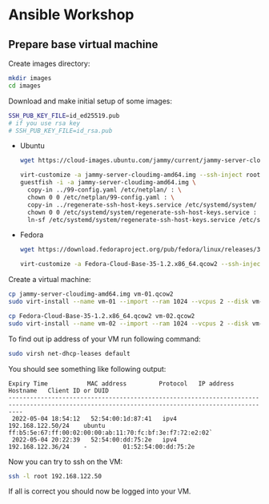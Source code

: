 # Ansible Workshop

## Prepare base virtual machine

Create images directory:

```bash
mkdir images
cd images
```

Download and make initial setup of some images:

```bash
SSH_PUB_KEY_FILE=id_ed25519.pub
# if you use rsa key
# SSH_PUB_KEY_FILE=id_rsa.pub
```

- Ubuntu
  
  ```bash
  wget https://cloud-images.ubuntu.com/jammy/current/jammy-server-cloudimg-amd64.img
  
  virt-customize -a jammy-server-cloudimg-amd64.img --ssh-inject root:file:$HOME/.ssh/$SSH_PUB_KEY_FILE
  guestfish -i -a jammy-server-cloudimg-amd64.img \
    copy-in ../99-config.yaml /etc/netplan/ : \
    chown 0 0 /etc/netplan/99-config.yaml : \
    copy-in ../regenerate-ssh-host-keys.service /etc/systemd/system/ : \
    chown 0 0 /etc/systemd/system/regenerate-ssh-host-keys.service : \
    ln-sf /etc/systemd/system/regenerate-ssh-host-keys.service /etc/systemd/system/multi-user.target.wants/regenerate-ssh-host-keys.service
  ```

- Fedora

  ```bash
  wget https://download.fedoraproject.org/pub/fedora/linux/releases/35/Cloud/x86_64/images/Fedora-Cloud-Base-35-1.2.x86_64.qcow2
  
  virt-customize -a Fedora-Cloud-Base-35-1.2.x86_64.qcow2 --ssh-inject root:file:$HOME/.ssh/$SSH_PUB_KEY_FILE --selinux-relabel
  ```
  
Create a virtual machine:

```bash
cp jammy-server-cloudimg-amd64.img vm-01.qcow2
sudo virt-install --name vm-01 --import --ram 1024 --vcpus 2 --disk vm-01.qcow2
```

```bash
cp Fedora-Cloud-Base-35-1.2.x86_64.qcow2 vm-02.qcow2
sudo virt-install --name vm-02 --import --ram 1024 --vcpus 2 --disk vm-02.qcow2
```

To find out ip address of your VM run following command:

```bash
sudo virsh net-dhcp-leases default
```

You should see something like following output:

```
Expiry Time           MAC address         Protocol   IP address           Hostname   Client ID or DUID
------------------------------------------------------------------------------------------------------------------------------------------------
 2022-05-04 18:54:12   52:54:00:1d:87:41   ipv4       192.168.122.50/24    ubuntu     ff:b5:5e:67:ff:00:02:00:00:ab:11:70:fc:bf:3e:f7:72:e2:02`
 2022-05-04 20:22:39   52:54:00:dd:75:2e   ipv4       192.168.122.36/24    -          01:52:54:00:dd:75:2e
```

Now you can try to ssh on the VM:

```bash
ssh -l root 192.168.122.50
```

If all is correct you should now be logged into your VM.
